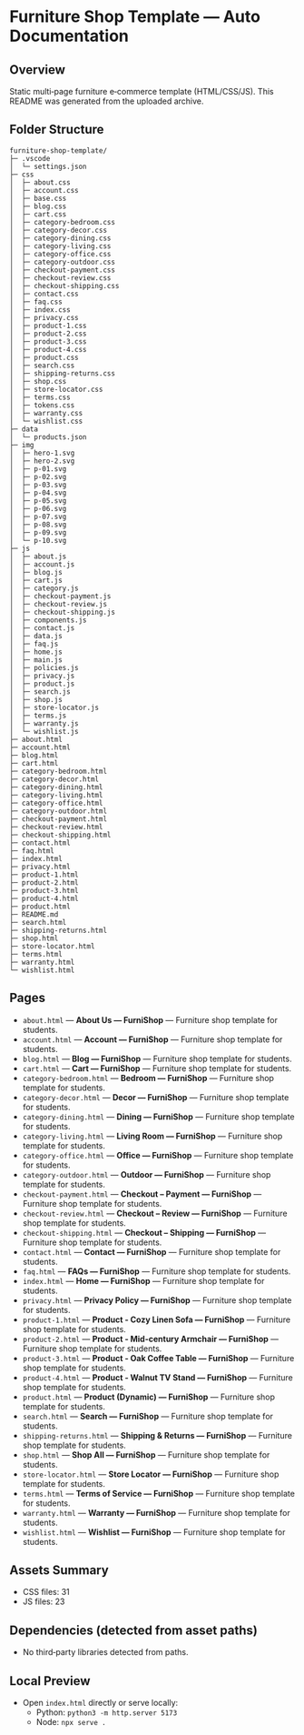 # Furniture Shop Template — Auto Documentation

## Overview
Static multi‑page furniture e‑commerce template (HTML/CSS/JS). This README was generated from the uploaded archive.

## Folder Structure
```
furniture-shop-template/
├─ .vscode
│  └─ settings.json
├─ css
│  ├─ about.css
│  ├─ account.css
│  ├─ base.css
│  ├─ blog.css
│  ├─ cart.css
│  ├─ category-bedroom.css
│  ├─ category-decor.css
│  ├─ category-dining.css
│  ├─ category-living.css
│  ├─ category-office.css
│  ├─ category-outdoor.css
│  ├─ checkout-payment.css
│  ├─ checkout-review.css
│  ├─ checkout-shipping.css
│  ├─ contact.css
│  ├─ faq.css
│  ├─ index.css
│  ├─ privacy.css
│  ├─ product-1.css
│  ├─ product-2.css
│  ├─ product-3.css
│  ├─ product-4.css
│  ├─ product.css
│  ├─ search.css
│  ├─ shipping-returns.css
│  ├─ shop.css
│  ├─ store-locator.css
│  ├─ terms.css
│  ├─ tokens.css
│  ├─ warranty.css
│  └─ wishlist.css
├─ data
│  └─ products.json
├─ img
│  ├─ hero-1.svg
│  ├─ hero-2.svg
│  ├─ p-01.svg
│  ├─ p-02.svg
│  ├─ p-03.svg
│  ├─ p-04.svg
│  ├─ p-05.svg
│  ├─ p-06.svg
│  ├─ p-07.svg
│  ├─ p-08.svg
│  ├─ p-09.svg
│  └─ p-10.svg
├─ js
│  ├─ about.js
│  ├─ account.js
│  ├─ blog.js
│  ├─ cart.js
│  ├─ category.js
│  ├─ checkout-payment.js
│  ├─ checkout-review.js
│  ├─ checkout-shipping.js
│  ├─ components.js
│  ├─ contact.js
│  ├─ data.js
│  ├─ faq.js
│  ├─ home.js
│  ├─ main.js
│  ├─ policies.js
│  ├─ privacy.js
│  ├─ product.js
│  ├─ search.js
│  ├─ shop.js
│  ├─ store-locator.js
│  ├─ terms.js
│  ├─ warranty.js
│  └─ wishlist.js
├─ about.html
├─ account.html
├─ blog.html
├─ cart.html
├─ category-bedroom.html
├─ category-decor.html
├─ category-dining.html
├─ category-living.html
├─ category-office.html
├─ category-outdoor.html
├─ checkout-payment.html
├─ checkout-review.html
├─ checkout-shipping.html
├─ contact.html
├─ faq.html
├─ index.html
├─ privacy.html
├─ product-1.html
├─ product-2.html
├─ product-3.html
├─ product-4.html
├─ product.html
├─ README.md
├─ search.html
├─ shipping-returns.html
├─ shop.html
├─ store-locator.html
├─ terms.html
├─ warranty.html
└─ wishlist.html
```

## Pages
- `about.html` — **About Us — FurniShop** — Furniture shop template for students.
- `account.html` — **Account — FurniShop** — Furniture shop template for students.
- `blog.html` — **Blog — FurniShop** — Furniture shop template for students.
- `cart.html` — **Cart — FurniShop** — Furniture shop template for students.
- `category-bedroom.html` — **Bedroom — FurniShop** — Furniture shop template for students.
- `category-decor.html` — **Decor — FurniShop** — Furniture shop template for students.
- `category-dining.html` — **Dining — FurniShop** — Furniture shop template for students.
- `category-living.html` — **Living Room — FurniShop** — Furniture shop template for students.
- `category-office.html` — **Office — FurniShop** — Furniture shop template for students.
- `category-outdoor.html` — **Outdoor — FurniShop** — Furniture shop template for students.
- `checkout-payment.html` — **Checkout – Payment — FurniShop** — Furniture shop template for students.
- `checkout-review.html` — **Checkout – Review — FurniShop** — Furniture shop template for students.
- `checkout-shipping.html` — **Checkout – Shipping — FurniShop** — Furniture shop template for students.
- `contact.html` — **Contact — FurniShop** — Furniture shop template for students.
- `faq.html` — **FAQs — FurniShop** — Furniture shop template for students.
- `index.html` — **Home — FurniShop** — Furniture shop template for students.
- `privacy.html` — **Privacy Policy — FurniShop** — Furniture shop template for students.
- `product-1.html` — **Product - Cozy Linen Sofa — FurniShop** — Furniture shop template for students.
- `product-2.html` — **Product - Mid-century Armchair — FurniShop** — Furniture shop template for students.
- `product-3.html` — **Product - Oak Coffee Table — FurniShop** — Furniture shop template for students.
- `product-4.html` — **Product - Walnut TV Stand — FurniShop** — Furniture shop template for students.
- `product.html` — **Product (Dynamic) — FurniShop** — Furniture shop template for students.
- `search.html` — **Search — FurniShop** — Furniture shop template for students.
- `shipping-returns.html` — **Shipping & Returns — FurniShop** — Furniture shop template for students.
- `shop.html` — **Shop All — FurniShop** — Furniture shop template for students.
- `store-locator.html` — **Store Locator — FurniShop** — Furniture shop template for students.
- `terms.html` — **Terms of Service — FurniShop** — Furniture shop template for students.
- `warranty.html` — **Warranty — FurniShop** — Furniture shop template for students.
- `wishlist.html` — **Wishlist — FurniShop** — Furniture shop template for students.

## Assets Summary
- CSS files: 31
- JS files: 23

## Dependencies (detected from asset paths)
- No third‑party libraries detected from paths.

## Local Preview
- Open `index.html` directly or serve locally:
  - Python: `python3 -m http.server 5173`
  - Node: `npx serve .`
